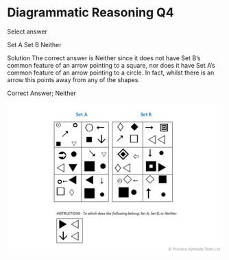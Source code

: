 # Diagrammatic Reasoning Q4

Select answer

 Set A
 Set B
 Neither

Solution
The correct answer is Neither since it does not have Set B’s common feature of an arrow pointing to a square, nor does it have Set A’s common feature of an arrow pointing to a circle. In fact, whilst there is an arrow this points away from any of the shapes.

Correct Answer; Neither

![da_4](../images/da_4.png)
